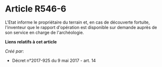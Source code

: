 # Article R546-6

L'Etat informe le propriétaire du terrain et, en cas de découverte fortuite, l'inventeur que le rapport d'opération est
disponible sur demande auprès de son service en charge de l'archéologie.

**Liens relatifs à cet article**

_Créé par_:

  - Décret n°2017-925 du 9 mai 2017 - art. 14
